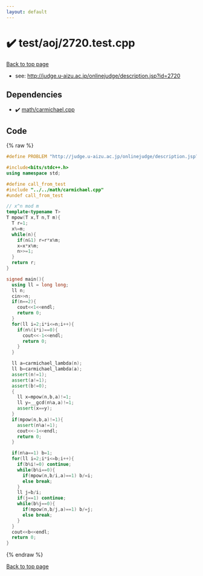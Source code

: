```yaml
---
layout: default
---
```


<!-- mathjax config similar to math.stackexchange -->
<script type="text/javascript" async
  src="https://cdnjs.cloudflare.com/ajax/libs/mathjax/2.7.5/MathJax.js?config=TeX-MML-AM_CHTML">
</script>
<script type="text/x-mathjax-config">
  MathJax.Hub.Config({
    TeX: { equationNumbers: { autoNumber: "AMS" }},
    tex2jax: {
      inlineMath: [ ['$','$'] ],
      processEscapes: true
    },
    "HTML-CSS": { matchFontHeight: false },
    displayAlign: "left",
    displayIndent: "2em"
  });
</script>

<script type="text/javascript" src="https://cdnjs.cloudflare.com/ajax/libs/jquery/3.4.1/jquery.min.js"></script>
<script src="https://cdn.jsdelivr.net/npm/jquery-balloon-js@1.1.2/jquery.balloon.min.js" integrity="sha256-ZEYs9VrgAeNuPvs15E39OsyOJaIkXEEt10fzxJ20+2I=" crossorigin="anonymous"></script>
<script type="text/javascript" src="../../../assets/js/copy-button.js"></script>
<link rel="stylesheet" href="../../../assets/css/copy-button.css" />


# :heavy_check_mark: test/aoj/2720.test.cpp


<a href="../../../index.html">Back to top page</a>

* see: <a href="http://judge.u-aizu.ac.jp/onlinejudge/description.jsp?id=2720">http://judge.u-aizu.ac.jp/onlinejudge/description.jsp?id=2720</a>


## Dependencies
* :heavy_check_mark: <a href="../../../library/math/carmichael.cpp.html">math/carmichael.cpp</a>


## Code
{% raw %}
```cpp
#define PROBLEM "http://judge.u-aizu.ac.jp/onlinejudge/description.jsp?id=2720"

#include<bits/stdc++.h>
using namespace std;

#define call_from_test
#include "../../math/carmichael.cpp"
#undef call_from_test

// x^n mod m
template<typename T>
T mpow(T x,T n,T m){
  T r=1;
  x%=m;
  while(n){
    if(n&1) r=r*x%m;
    x=x*x%m;
    n>>=1;
  }
  return r;
}

signed main(){
  using ll = long long;
  ll n;
  cin>>n;
  if(n==2){
    cout<<1<<endl;
    return 0;
  }
  for(ll i=2;i*i<=n;i++){
    if(n%(i*i)==0){
      cout<<-1<<endl;
      return 0;
    }
  }

  ll a=carmichael_lambda(n);
  ll b=carmichael_lambda(a);
  assert(n!=1);
  assert(a!=1);
  assert(b!=0);
  {
    ll x=mpow(n,b,a)!=1;
    ll y=__gcd(n%a,a)!=1;
    assert(x==y);
  }
  if(mpow(n,b,a)!=1){
    assert(n%a!=1);
    cout<<-1<<endl;
    return 0;
  }

  if(n%a==1) b=1;
  for(ll i=2;i*i<=b;i++){
    if(b%i!=0) continue;
    while(b%i==0){
      if(mpow(n,b/i,a)==1) b/=i;
      else break;
    }
    ll j=b/i;
    if(j==1) continue;
    while(b%j==0){
      if(mpow(n,b/j,a)==1) b/=j;
      else break;
    }
  }
  cout<<b<<endl;
  return 0;
}

```
{% endraw %}

<a href="../../../index.html">Back to top page</a>

